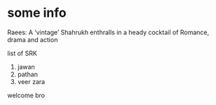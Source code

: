 # some info 
Raees: A ‘vintage’ Shahrukh enthralls in a heady cocktail of Romance, drama and action       

list of SRK
1. jawan
1. pathan
1. veer zara

welcome bro 